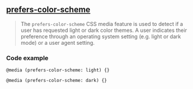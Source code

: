 ## [prefers-color-scheme](https://developer.mozilla.org/en-US/docs/Web/CSS/@media/prefers-color-scheme)

> The `prefers-color-scheme` CSS media feature is used to detect if a user has requested light or dark color themes. A user indicates their preference through an operating system setting (e.g. light or dark mode) or a user agent setting.

### Code example

```
@media (prefers-color-scheme: light) {}

@media (prefers-color-scheme: dark) {}
```